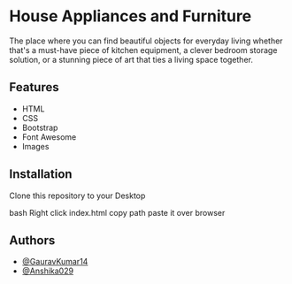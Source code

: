 # House Appliances and Furniture

The place where you can find beautiful objects for everyday living whether that's a must-have piece of kitchen equipment, a clever bedroom storage solution, or a stunning piece of art that ties a living space together.


## Features

- HTML
- CSS
- Bootstrap
- Font Awesome
- Images

  
## Installation 

Clone this repository to your Desktop

bash 
   Right click index.html
   copy path
   paste it over browser

    
## Authors

- [@GauravKumar14](https://github.com/Gauravkumar14)
- [@Anshika029](https://github.com/Anshika029)
